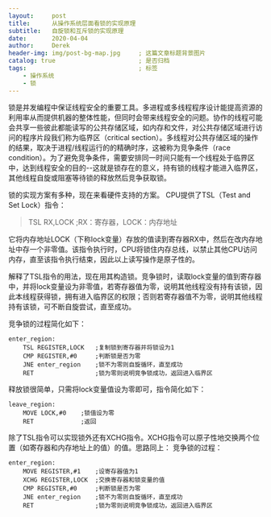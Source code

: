 ```yaml
---
layout:     post
title:      从操作系统层面看锁的实现原理 
subtitle:   自旋锁和互斥锁的实现原理
date:       2020-04-04
author:     Derek
header-img: img/post-bg-map.jpg 	; 这篇文章标题背景图片
catalog: true 						; 是否归档
tags:								; 标签
    - 操作系统
    - 锁
---
```

锁是并发编程中保证线程安全的重要工具。多进程或多线程程序设计能提高资源的利用率从而提供机器的整体性能，但同时会带来线程安全的问题。协作的线程可能会共享一些彼此都能读写的公共存储区域，如内存和文件，对公共存储区域进行访问的程序片段我们称为临界区（critical section）。多线程对公共存储区域的操作的结果，取决于进程/线程运行的的精确时序，这被称为竞争条件（race condition）。为了避免竞争条件，需要安排同一时间只能有一个线程处于临界区中，达到线程安全的目的--这就是锁存在的意义，持有锁的线程才能进入临界区，其他线程自旋或阻塞等待锁的释放然后竞争获取锁。

锁的实现方案有多种，现在来看硬件支持的方案。
CPU提供了TSL（Test and Set Lock）指令：
> TSL RX,LOCK  ;RX：寄存器，LOCK：内存地址

它将内存地址LOCK（下称lock变量）存放的值读到寄存器RX中，然后在改内存地址中存一个非零值。该指令执行时，CPU将锁住内存总线，以禁止其他CPU访问内存，直至该指令执行结束，因此以上读写操作是原子性的。

解释了TSL指令的用法，现在用其构造锁。竞争锁时，读取lock变量的值到寄存器中，并将lock变量设为非零值，若寄存器值为零，说明其他线程没有持有该锁，因此本线程获得锁，拥有进入临界区的权限；否则若寄存器值不为零，说明其他线程持有该锁，可不断自旋尝试，直至成功。

竞争锁的过程简化如下：
```
enter_region:
	TSL REGISTER,LOCK 	;复制锁到寄存器并将锁设为1
	CMP REGISTER,#0 	;判断锁是否为零
	JNE enter_region	;锁不为零则自旋循环，直至成功
	RET 				;锁为零则说明竞争锁成功，返回进入临界区
```

释放锁很简单，只需将lock变量值设为零即可，指令简化如下：
```
leave_region:
	MOVE LOCK,#0	;锁值设为零
	RET 			;返回
```

除了TSL指令可以实现锁外还有XCHG指令。XCHG指令可以原子性地交换两个位置（如寄存器和内存地址上的值）的值。思路同上：
竞争锁的过程：
```
enter_region:
	MOVE REGISTER,#1	;设寄存器值为1
	XCHG REGISTER,LOCK 	;交换寄存器和锁变量的值
	CMP REGISTER,#0 	;判断锁是否为零
	JNE enter_region	;锁不为零则自旋循环，直至成功
	RET 				;锁为零则说明竞争锁成功，返回进入临界区
```









